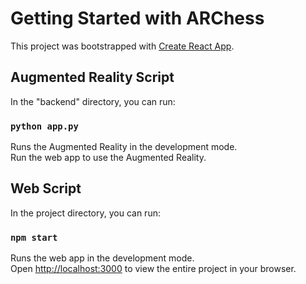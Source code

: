 # Getting Started with ARChess

This project was bootstrapped with [Create React App](https://github.com/facebook/create-react-app).

## Augmented Reality Script

In the "backend" directory, you can run:

### `python app.py`
Runs the Augmented Reality in the development mode.\
Run the web app to use the Augmented Reality.

## Web Script

In the project directory, you can run:

### `npm start`

Runs the web app in the development mode.\
Open [http://localhost:3000](http://localhost:3000) to view the entire project in your browser.
